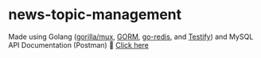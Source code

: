 ﻿# news-topic-management

Made using Golang ([gorilla/mux](https://github.com/gorilla/mux), [GORM](https://github.com/go-gorm/gorm), [go-redis](https://github.com/go-redis/redis), and [Testify](https://github.com/stretchr/testify)) and MySQL<br>
API Documentation (Postman) 🚀 [Click here](https://documenter.getpostman.com/view/18705948/UVsSP41C)

